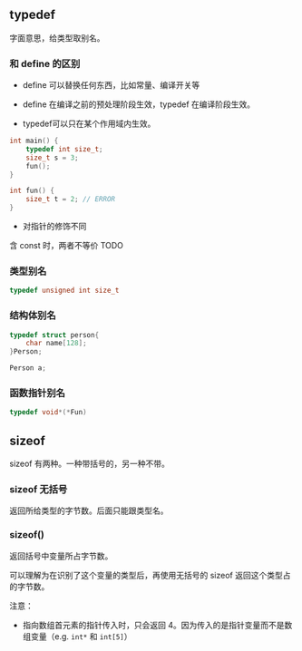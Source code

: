 ## typedef

字面意思，给类型取别名。

### 和 define 的区别
- define 可以替换任何东西，比如常量、编译开关等

- define 在编译之前的预处理阶段生效，typedef 在编译阶段生效。

- typedef可以只在某个作用域内生效。
```cpp
int main() {
	typedef int size_t;
	size_t s = 3;
	fun();
}

int fun() {
	size_t t = 2; // ERROR
}
```

- 对指针的修饰不同

含 const 时，两者不等价
TODO

### 类型别名

```cpp
typedef unsigned int size_t
```

### 结构体别名

```cpp
typedef struct person{
	char name[128];
}Person;

Person a;
```

### 函数指针别名

```cpp
typedef void*(*Fun) 
```

## sizeof

sizeof 有两种。一种带括号的，另一种不带。

### sizeof 无括号

返回所给类型的字节数。后面只能跟类型名。

### sizeof()

返回括号中变量所占字节数。

可以理解为在识别了这个变量的类型后，再使用无括号的 sizeof 返回这个类型占的字节数。

注意：

- 指向数组首元素的指针传入时，只会返回 4。因为传入的是指针变量而不是数组变量（e.g. `int*`  和 `int[5]`）
